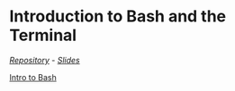 # Introduction to Bash and the Terminal

*[Repository](https://github.com/TCLamnidis/RRDM-BBB) - [Slides](https://tclamnidis.github.io/RRDM-BBB)*

[Intro to Bash](https://tclamnidis.github.io/RRDM-BBB ':include :type=iframe width=100% height=600px')

